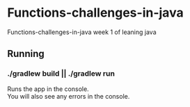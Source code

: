 # Functions-challenges-in-java
Functions-challenges-in-java week 1 of leaning java

## Running

### ./gradlew build || ./gradlew run

Runs the app in the console.<br>
You will also see any errors in the console.
